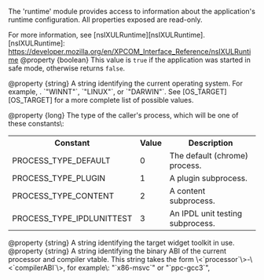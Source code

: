 <!-- contributed by Wes Kocher [kwierso@gmail.com]  -->

The 'runtime' module provides access to information about the application's
runtime configuration. All properties exposed are read-only.

For more information, see [nsIXULRuntime][nsIXULRuntime].
[nsIXULRuntime]: https://developer.mozilla.org/en/XPCOM_Interface_Reference/nsIXULRuntime
<api name="inSafeMode">
@property {boolean}
  This value is `true` if the application was started in safe mode, 
  otherwise returns `false`.
</api>

<api name="OS">
@property {string}
  A string identifying the current operating system. For example, .
  `"WINNT"`, `"LINUX"`, or `"DARWIN"`. See [OS_TARGET][OS_TARGET] 
  for a more complete list of possible values.
  
[OS_TARGET]: https://developer.mozilla.org/en/OS_TARGET
</api>

<api name="processType">
@property {long}
  The type of the caller's process, which will be one of these constants\:
<table>
  <tr>
    <th>Constant</th>
    <th>Value</th>
    <th>Description</th>
  </tr>

  <tr>
    <td>PROCESS_TYPE_DEFAULT</td>
    <td>0</td>
    <td>The default (chrome) process.</td>
  </tr>

  <tr>
    <td>PROCESS_TYPE_PLUGIN</td>
    <td>1</td>
    <td>A plugin subprocess.</td>
  </tr>

  <tr>
    <td>PROCESS_TYPE_CONTENT</td>
    <td>2</td>
    <td>A content subprocess.</td>
  </tr>

  <tr>
    <td>PROCESS_TYPE_IPDLUNITTEST</td>
    <td>3</td>
    <td>An IPDL unit testing subprocess.</td>
  </tr>
</table>
</api>

<api name="widgetToolkit">
@property {string}
  A string identifying the target widget toolkit in use.
</api>

<api name="XPCOMABI">
@property {string}
  A string identifying the binary ABI of the current processor and compiler vtable. 
  This string takes the form \<`processor`\>-\<`compilerABI`\>, 
  for example\: "`x86-msvc`" or "`ppc-gcc3`", 
</api>
